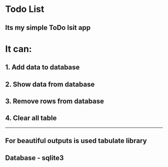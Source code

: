 Todo List
========= 

Its my simple ToDo lsit app
----------


# It can: 

## 1. Add data to database
## 2. Show data from database
## 3. Remove rows from database
## 4. Clear all table




--------

## For beautiful outputs  is used **tabulate** library 
## Database - **sqlite3**

